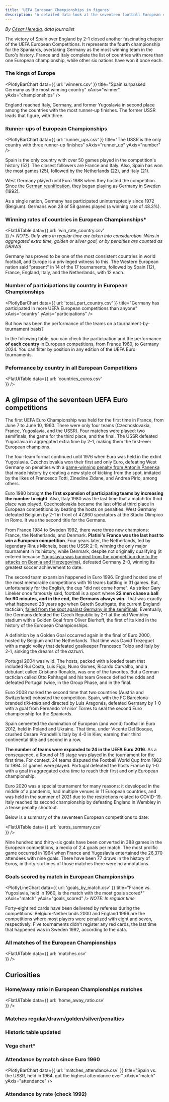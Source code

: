 ```yaml
---
title: 'UEFA European Championships in figures'
description: 'A detailed data look at the seventeen football European championships held since 1960'
---
```


*By [César Heredia](https://x.com/cahered), data journalist*

The victory of Spain over England by 2-1 closed another fascinating chapter of the UEFA European Competitions. It represents the fourth championship for the Spaniards, overtaking Germany as the most winning team in the Euro's history. France and Italy complete the list of countries with more than one European championship, while other six nations have won it once each.

### The kings of Europe
<PlotlyBarChart
  data={{
    url: 'winners.csv'
  }}
  title="Spain surpassed Germany as the most winning country"
  xAxis="winner"
  yAxis="championships"
/>

England reached Italy, Germany, and former Yugoslavia in second place among the countries with the most runner-up finishes. The former USSR leads that figure, with three.

### Runner-ups of European Championships
<PlotlyBarChart
  data={{
    url: 'runner_ups.csv'
  }}
  title="The USSR is the only country with three runner-up finishes"
  xAxis="runner_up"
  yAxis="number"
/>

Spain is the only country with over 50 games played in the competition's history (52). The closest followers are France and Italy. Also, Spain has won the most games (25), followed by the Netherlands (22), and Italy (21).

West Germany played until Euro 1988 when they hosted the competition. Since the [German reunification](https://www.britannica.com/place/Germany/The-reunification-of-Germany), they began playing as Germany in Sweden (1992).

As a single nation, Germany has participated uninterruptedly since 1972 (Belgium). Germans won 28 of 58 games played (a winning rate of 48.3%).

### Winning rates of countries in European Championships*
<FlatUiTable
  data={{
    url: 'win_rate_country.csv'    
  }}
/>
*NOTE: Only wins in regular time are taken into consideration. Wins in aggregated extra time, golden or silver goal, or by penalties are counted as DRAWS*

Germany has proved to be one of the most consistent countries in world football, and Europe is a privileged witness to this. The Western European nation said "present" in 14 of the 17 tournaments, followed by Spain (12), France, England, Italy, and the Netherlands, with 12 each.

### Number of participations by country in European Championships
<PlotlyBarChart
  data={{
    url: 'total_part_country.csv'
  }}
  title="Germany has participated in more UEFA European competitions than anyone"
  xAxis="country"
  yAxis="participations"
/>

But how has been the performance of the teams on a tournament-by-tournament basis?

In the following table, you can check the participation and the performance **of each country** in European competitions, from France 1960, to Germany 2024. You can filter by position in any edition of the UEFA Euro tournaments.

### Peformance by country in all European Competitions
<FlatUiTable
  data={{
    url: 'countries_euros.csv'    
  }}
/>

## A glimpse of the seventeen UEFA Euro competitions

The first UEFA Euro Championship was held for the first time in France, from June 7 to June 10, 1960. There were only four teams (Czechoslovakia, France, Yugoslavia, and the USSR). Four matches were played: two semifinals, the game for the third place, and the final. The USSR defeated Yugoslavia in aggregated extra time by 2-1, making them the first-ever European champions.

The four-team format continued until 1976 when Euro was held in the extint Yugoslavia. Czechoslovakia won their first and only Euro, defeating West Germany on penalties with a [game-winning penalty from Antonin Panenka](https://youtu.be/ROG4-QPIDgo?feature=shared&t=101) that made history by creating a new style of kicking from the spot, imitated by the likes of Francesco Totti, Zinedine Zidane, and Andrea Pirlo, among others.

Euro 1980 brought **the first expansion of participating teams by increasing the number to eight**. Also, Italy 1980 was the last time that a match for third place was played. Czechoslovakia became the last official third place in European competitions by beating the hosts on penalties. West Germany defeated Belgium by 2-1 in front of 47,860 spectators at the Stadio Olimpico in Rome. It was the second title for the Germans.

From France 1984 to Sweden 1992, there were three new champions: France, the Netherlands, and Denmark. **Platini's France was the last host to win a European competition**. Four years later, the Netherlands, led by legendary Rinus Michels, beat the USSR 2-0, winning the only major tournament in its history, while Denmark, despite not originally qualifying (it entered because [Yugoslavia was banned from the competition due to the attacks on Bosnia and Herzegovina](https://www.upi.com/Archives/1992/05/31/Yugoslavia-barred-from-European-Championships/3160707284800/)), defeated Germany 2-0, winning its greatest soccer achievement to date.

The second team expansion happened in Euro 1996. England hosted one of the most memorable competitions with 16 teams battling in 31 games. But, unfortunately for the English, the cup "did not come home". As striker Gary Lineker once famously said, football is a sport where **22 men chase a ball for 90 minutes, and in the end, the Germans always win.** That was exactly what happened 28 years ago when Gareth Southgate, the current England tactician, [failed from the spot against Germany in the semifinals](https://www.telegraph.co.uk/news/2021/07/11/dont-cry-england-inside-story-gareth-southgate-felt-euro-96/). Eventually, the Germans defeated the Czech Republic by 2-1 at the old Wembley stadium with a Golden Goal from Oliver Bierhoff, the first of its kind in the history of the European Championships.

A definition by a Golden Goal occurred again in the final of Euro 2000, hosted by Belgium and the Netherlands. That time was David Trezeguet with a magic volley that defeated goalkeeper Francesco Toldo and Italy by 2-1, sinking the dreams of the *azzurri*.

Portugal 2004 was wild. The hosts, packed with a loaded team that included Rui Costa, Luis Figo, Nuno Gomes, Ricardo Carvalho, and a debutant called Cristiano Ronaldo, was one of the favorites. But a German tactician called Otto Rehhagel and his team Greece defied the odds and defeated Portugal twice, in the Group Phase, and in the final.

Euro 2008 marked the second time that two countries (Austria and Switzerland) cohosted the competition. Spain, with the FC Barcelona-branded *tiki-taka* and directed by Luis Aragonés, defeated Germany by 1-0 with a goal from Fernando *'el niño'* Torres to seal the second Euro championship for the Spaniards.

Spain cemented the domination of European (and world) football in Euro 2012, held in Poland and Ukraine. That time, under Vicente Del Bosque, crushed Cesare Prandelli's Italy by 4-0 in Kiev, earning their third continental title and second in a row.

**The number of teams were expanded to 24 in the UEFA Euro 2016**. As a consequence, a Round of 16 stage was played in the tournament for the first time. For context, 24 teams disputed the Football World Cup from 1982 to 1994. 51 games were played. Portugal defeated the hosts France by 1-0 with a goal in aggregated extra time to reach their first and only European championship.

Euro 2020 was a special tournament for many reasons: it developed in the middle of a pandemic, had multiple venues in 11 European countries, and was held in the summer of 2021 due to the restrictions related to COVID-19. Italy reached its second championship by defeating England in Wembley in a tense penalty shootout.

Below is a summary of the seventeen European competitions to date:

<FlatUiTable
  data={{
    url: 'euros_summary.csv'    
  }}
/>

Nine hundred and thirty-six goals have been converted in 388 games in the European competitions, a media of 2.4 goals per match. The most prolific game occurred in 1964 when France and Yugoslavia entertained the 26,370 attendees with nine goals. There have been 77 draws in the history of Euros, in thirty-six times of those matches there were no annotations.

### Goals scored by match in European Championships
<PlotlyLineChart
  data={{
    url: 'goals_by_match.csv'
  }}
  title="France vs. Yugoslavia, held in 1960, is the match with the most goals scored*"
  xAxis="match"
  yAxis="goals_scored"
/>
*NOTE: In regular time*

Forty-eight red cards have been delivered by referees during the competitions. Belgium-Netherlands 2000 and England 1996 are the competitions where most players were penalized with eight and seven, respectively. Five tournaments didn't register any red cards, the last time that happened was in Sweden 1992, according to the data.

### All matches of the European Championships
<FlatUiTable
  data={{
    url: 'matches.csv'    
  }}
/>

## Curiosities

### Home/away ratio in European Championships matches
<FlatUiTable
  data={{
    url: 'home_away_ratio.csv'    
  }}
/>

### Matches regular/drawn/golden/silver/penalties

### Historic table updated

### Vega chart*

### Attendance by match since Euro 1960
<PlotlyBarChart
  data={{
    url: 'matches_attendance.csv'
  }}
  title="Spain vs. the USSR, held in 1964, got the highest attendance ever"
  xAxis="match"
  yAxis="attendance"
/>

### Attendance by rate (check 1992)
